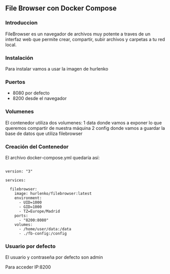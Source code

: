 ## File Browser con Docker Compose

### Introduccion
FileBrowser es un navegador de archivos muy potente a traves de un interfaz web que permite crear, compartir, subir archivos y carpetas a tu red local.

### Instalación
Para instalar vamos a usar la imagen de hurlenko

### Puertos
* 8080 por defecto 
* 8200 desde el navegador

### Volumenes
El contenedor utiliza dos volumenes: 
1 data donde vamos a exponer lo que queremos compartir de nuestra máquina
2 config donde vamos a guardar la base de datos que utiliza filebrowser

### Creación del Contenedor
El archivo docker-compose.yml quedaría así:

```docker

version: "3"

services:

  filebrowser:
    image: hurlenko/filebrowser:latest
    environment:
      - UID=1000
      - GID=1000
      - TZ=Europe/Madrid
    ports:
      - "8200:8080"
    volumes:
      - /home/user/data:/data
      - ./fb-config:/config
```

### Usuario por defecto
El usuario y contraseña por defecto son admin

Para acceder IP:8200
